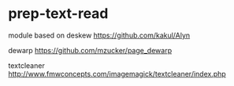 # prep-text-read

module based on
deskew
https://github.com/kakul/Alyn

dewarp
https://github.com/mzucker/page_dewarp

textcleaner
http://www.fmwconcepts.com/imagemagick/textcleaner/index.php